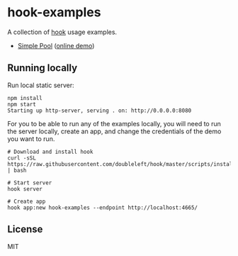 hook-examples
===

A collection of [hook](https://github.com/doubleleft/hook) usage examples.

- [Simple Pool](simple-poll) ([online demo](http://doubleleft.github.io/hook-examples/simple-poll/index.html))

Running locally
---

Run local static server:

```
npm install
npm start
Starting up http-server, serving . on: http://0.0.0.0:8080
```

For you to be able to run any of the examples locally, you will need to run the
server locally, create an app, and change the credentials of the demo you want
to run.

```
# Download and install hook
curl -sSL https://raw.githubusercontent.com/doubleleft/hook/master/scripts/install.sh | bash

# Start server
hook server

# Create app
hook app:new hook-examples --endpoint http://localhost:4665/
```

License
---

MIT
